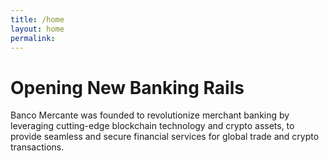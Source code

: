 ```yaml
---
title: /home
layout: home
permalink:
---
```


# Opening New Banking Rails

Banco Mercante was founded to revolutionize merchant banking by leveraging cutting-edge blockchain technology and crypto assets, to provide seamless and secure financial services for global trade and crypto transactions.
